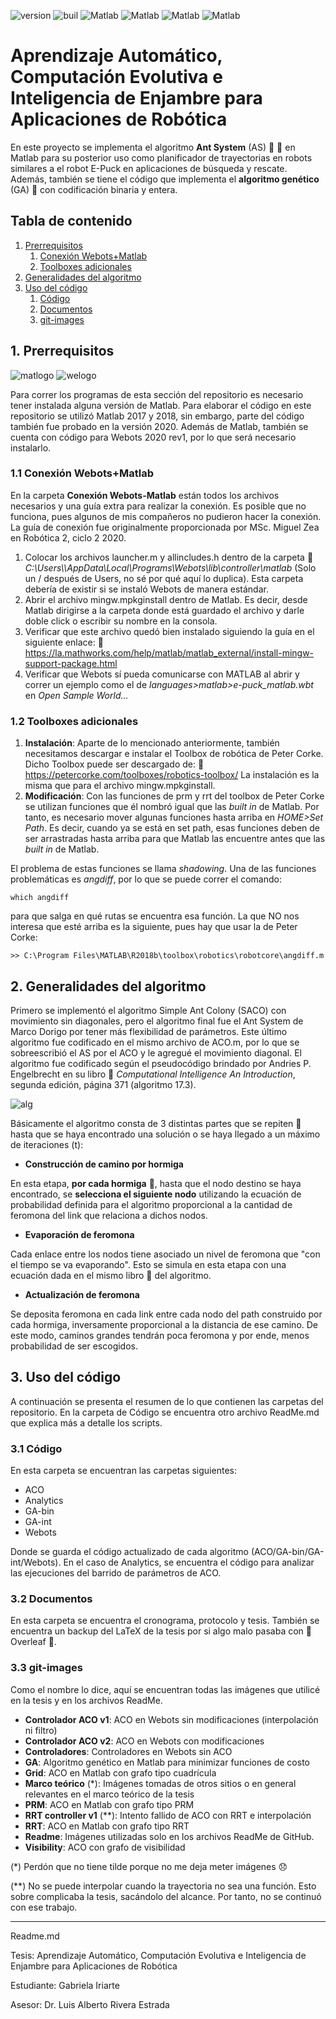 ![version](https://img.shields.io/badge/version-v2.0-blueviolet)
![buil](https://img.shields.io/badge/build-success-brightgreen)
![Matlab](https://img.shields.io/badge/Matlab-R2017a-blue)
![Matlab](https://img.shields.io/badge/Matlab-R2018b-blue)
![Matlab](https://img.shields.io/badge/Matlab-R2020a-blue)
![Matlab](https://img.shields.io/badge/Webots-R2020aRev.1-red)
# Aprendizaje Automático, Computación Evolutiva e Inteligencia de Enjambre para Aplicaciones de Robótica
En este proyecto se implementa el algoritmo **Ant System** (AS) :ant: :ant: en Matlab para su posterior uso como planificador de trayectorias en robots similares a el robot E-Puck en aplicaciones de búsqueda y rescate. Además, también se tiene el código que implementa el **algoritmo genético** (GA) 🧬 con codificación binaria y entera.

## Tabla de contenido

1. [ Prerrequisitos ](#desc)
   1. [ Conexión Webots+Matlab ](#webmat)
   2.  [ Toolboxes adicionales ](#tool)
2. [ Generalidades del algoritmo ](#alg)
3. [ Uso del código ](#usage)
   1. [ Código ](#cod)
   2.  [ Documentos ](#docs)
   3. [ git-images ](#images)

<a name="desc"></a>
## 1. Prerrequisitos

![matlogo](https://github.com/larivera-UVG/Inteligencia-Computacional-y-Robotica-Swarm/blob/Gaby-dev/Inteligencia%20Computacional/git-images/Readme/Matlab-logo.png) ![welogo](https://github.com/larivera-UVG/Inteligencia-Computacional-y-Robotica-Swarm/blob/Gaby-dev/Inteligencia%20Computacional/git-images/Readme/webots-logo.png)

Para correr los programas de esta sección del repositorio es necesario tener instalada alguna versión de Matlab. Para elaborar el código en este repositorio se utilizó Matlab 2017 y 2018, sin embargo, parte del código también fue probado en la versión 2020. Además de Matlab, también se cuenta con código para Webots 2020 rev1, por lo que será necesario instalarlo.

<a name="webmat"></a>
### 1.1 Conexión Webots+Matlab
En la carpeta **Conexión Webots-Matlab** están todos los archivos necesarios y una guía extra para realizar la conexión. Es posible que no funciona, pues algunos de mis compañeros no pudieron hacer la conexión. La guía de conexión fue originalmente proporcionada por MSc. Miguel Zea en Robótica 2, ciclo 2 2020.
1. Colocar los archivos launcher.m y allincludes.h dentro de la carpeta :open_file_folder: *C:\Users\\<usuario>\AppData\Local\Programs\Webots\lib\controller\matlab* (Solo un / después de Users, no sé por qué aquí lo duplica). Esta carpeta debería de existir si se instaló Webots de manera estándar.
2. Abrir el archivo mingw.mpkginstall dentro de Matlab. Es decir, desde Matlab dirigirse a la carpeta donde está guardado el archivo y darle doble click o escribir su nombre en la consola.
3. Verificar que este archivo quedó bien instalado siguiendo la guía en el siguiente enlace: :link: https://la.mathworks.com/help/matlab/matlab_external/install-mingw-support-package.html
4. Verificar que Webots sí pueda comunicarse con MATLAB al abrir  y correr un ejemplo como el de *languages>matlab>e-puck_matlab.wbt* en *Open Sample World...*

<a name="tool"></a>
### 1.2 Toolboxes adicionales
1. **Instalación**: Aparte de lo mencionado anteriormente, también necesitamos descargar e instalar el Toolbox de robótica de Peter Corke. Dicho Toolbox puede ser descargado de: :link: https://petercorke.com/toolboxes/robotics-toolbox/ La instalación es la misma que para el archivo mingw.mpkginstall.
2. **Modificación**: Con las funciones de prm y rrt del toolbox de Peter Corke se utilizan funciones que él nombró igual que las *built in* de Matlab. Por tanto, es necesario mover algunas funciones hasta arriba en *HOME>Set Path*. Es decir, cuando ya se está en set path, esas funciones deben de ser arrastradas hasta arriba para que Matlab las encuentre antes que las *built in* de Matlab.

El problema de estas funciones se llama *shadowing*. Una de las funciones problemáticas es *angdiff*, por lo que se puede correr el comando:
```
which angdiff
```

para que salga en qué rutas se encuentra esa función. La que NO nos interesa que esté arriba es la siguiente, pues hay que usar la de Peter Corke:

```
>> C:\Program Files\MATLAB\R2018b\toolbox\robotics\robotcore\angdiff.m
```

<a name="alg"></a>
## 2. Generalidades del algoritmo

Primero se implementó el algoritmo Simple Ant Colony (SACO) con movimiento sin diagonales, pero el algoritmo final fue el Ant System de Marco Dorigo por tener más flexibilidad de parámetros. Este último algoritmo fue codificado en el mismo archivo de ACO.m, por lo que se sobreescribió el AS por el ACO y le agregué el movimiento diagonal. El algoritmo fue codificado según el pseudocódigo brindado por Andries P. Engelbrecht en su libro :blue_book: _Computational Intelligence An Introduction_, segunda edición, página 371 (algoritmo 17.3).

![alg](https://github.com/larivera-UVG/Inteligencia-Computacional-y-Robotica-Swarm/blob/Gaby-dev/Inteligencia%20Computacional/git-images/Marcoteorico/alg17.3.PNG)

Básicamente el algoritmo consta de 3 distintas partes que se repiten :repeat: hasta que se haya encontrado una solución o se haya llegado a un máximo de iteraciones (t):
- **Construcción de camino por hormiga**

En esta etapa, **por cada hormiga** :ant:, hasta que el nodo destino se haya encontrado, se **selecciona el siguiente nodo** utilizando la ecuación de probabilidad definida para el algoritmo proporcional a la cantidad de feromona del link que relaciona a dichos nodos.
- **Evaporación de feromona**

Cada enlace entre los nodos tiene asociado un nivel de feromona que "con el tiempo se va evaporando". Esto se simula en esta etapa con una ecuación dada en el mismo libro :blue_book: del algoritmo.
- **Actualización de feromona**

Se deposita feromona en cada link entre cada nodo del path construido por cada hormiga, inversamente proporcional a la distancia de ese camino. De este modo, caminos grandes tendrán poca feromona y por ende, menos probabilidad de ser escogidos.

<a name="usage"></a>
## 3. Uso del código
A continuación se presenta el resumen de lo que contienen las carpetas del repositorio. En la carpeta de Código se encuentra otro archivo ReadMe.md que explica más a detalle los scripts.
<a name="cod"></a>
### 3.1 Código
En esta carpeta se encuentran las carpetas siguientes:
* ACO
* Analytics
* GA-bin
* GA-int
* Webots

Donde se guarda el código actualizado de cada algoritmo (ACO/GA-bin/GA-int/Webots). En el caso de Analytics, se encuentra el código para analizar las ejecuciones del barrido de parámetros de ACO.

<a name="docs"></a>
### 3.2 Documentos
En esta carpeta se encuentra el cronograma, protocolo y tesis. También se encuentra un backup del LaTeX de la tesis por si algo malo pasaba con :leaves: Overleaf :leaves:.

<a name="images"></a>
### 3.3 git-images
Como el nombre lo dice, aquí se encuentran todas las imágenes que utilicé en la tesis y en los archivos ReadMe.

* **Controlador ACO v1**: ACO en Webots sin modificaciones (interpolación ni filtro)
* **Controlador ACO v2**: ACO en Webots con modificaciones
* **Controladores**: Controladores en Webots sin ACO
* **GA**: Algoritmo genético en Matlab para minimizar funciones de costo
* **Grid**: ACO en Matlab con grafo tipo cuadrícula
* **Marco teórico** (*): Imágenes tomadas de otros sitios o en general relevantes en el marco teórico de la tesis
* **PRM**: ACO en Matlab con grafo tipo PRM
* **RRT controller v1** (**): Intento fallido de ACO con RRT e interpolación
* **RRT**: ACO en Matlab con grafo tipo RRT
* **Readme**: Imágenes utilizadas solo en los archivos ReadMe de GitHub.
* **Visibility**: ACO con grafo de visibilidad

(*) Perdón que no tiene tilde porque no me deja meter imágenes :disappointed:

(**) No se puede interpolar cuando la trayectoria no sea una función. Esto sobre complicaba la tesis, sacándolo del alcance. Por tanto, no se continuó con ese trabajo.

***
Readme.md

Tesis: Aprendizaje Automático, Computación Evolutiva e Inteligencia de Enjambre para Aplicaciones de Robótica

Estudiante: Gabriela Iriarte

Asesor: Dr. Luis Alberto Rivera Estrada
